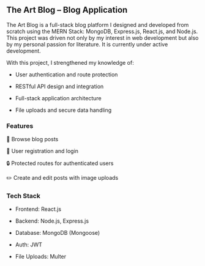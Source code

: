 ## The Art Blog – Blog Application


The Art Blog is a full-stack blog platform I designed and developed from scratch using the MERN Stack: MongoDB, Express.js, React.js, and Node.js. This project was driven not only by my interest in web development but also by my personal passion for literature. It is currently under active development.

With this project, I strengthened my knowledge of:

- User authentication and route protection

- RESTful API design and integration

- Full-stack application architecture

- File uploads and secure data handling


### Features

📝 Browse blog posts

🔐 User registration and login

🔒 Protected routes for authenticated users

✏️ Create and edit posts with image uploads

### Tech Stack

- Frontend: React.js

- Backend: Node.js, Express.js

- Database: MongoDB (Mongoose)

- Auth: JWT

- File Uploads: Multer
